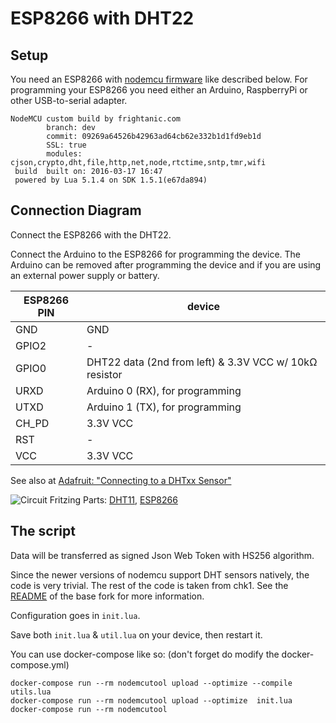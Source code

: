 # ESP8266 with DHT22

## Setup

You need an ESP8266 with [nodemcu firmware](https://github.com/nodemcu/nodemcu-firmware) like described below. For programming your ESP8266 you need either an Arduino, RaspberryPi or other USB-to-serial adapter.

```
NodeMCU custom build by frightanic.com
        branch: dev
        commit: 09269a64526b42963ad64cb62e332b1d1fd9eb1d
        SSL: true
        modules: cjson,crypto,dht,file,http,net,node,rtctime,sntp,tmr,wifi
 build  built on: 2016-03-17 16:47
 powered by Lua 5.1.4 on SDK 1.5.1(e67da894)
```


## Connection Diagram

Connect the ESP8266 with the DHT22.

Connect the Arduino to the ESP8266 for programming the device. The Arduino can be removed after programming the device and if you are using an external power supply or battery.

ESP8266 PIN | device
----------- | -------
GND         | GND
GPIO2       | -
GPIO0       | DHT22 data (2nd from left) & 3.3V VCC w/ 10kΩ resistor
URXD        | Arduino 0 (RX), for programming
UTXD        | Arduino 1 (TX), for programming
CH_PD       | 3.3V VCC
RST         | -
VCC         | 3.3V VCC

See also at [Adafruit: "Connecting to a DHTxx Sensor"](https://learn.adafruit.com/dht/connecting-to-a-dhtxx-sensor)

![Circuit](circuit.png)
Fritzing Parts: [DHT11](https://github.com/adafruit/Fritzing-Library/blob/master/parts/DHT11%20Humitidy%20and%20Temperature%20Sensor.fzpz), [ESP8266](https://github.com/ydonnelly/ESP8266_fritzing)

## The script

Data will be transferred as signed Json Web Token with HS256 algorithm.

Since the newer versions of nodemcu support DHT sensors natively, the code is very trivial. The rest of the code is taken from chk1. See the [README](https://github.com/chk1/esp8266-dht11-opensensemap/blob/master/README.md) of the base fork for more information.

Configuration goes in `init.lua`.

Save both `init.lua` & `util.lua` on your device, then restart it.

You can use docker-compose like so: (don't forget do modify the docker-compose.yml)
```
docker-compose run --rm nodemcutool upload --optimize --compile utils.lua
docker-compose run --rm nodemcutool upload --optimize  init.lua
docker-compose run --rm nodemcutool
```
